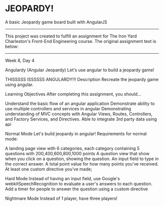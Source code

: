 # JEOPARDY!
A basic Jeopardy game board built with AngularJS

----------------------------------

This project was created to fulfill an assignment for The Iron Yard Charleston's Front-End Engineering course. The original assignment text is below:

----------------------------------

Week 8, Day 4

Angulardy (Angular Jeopardy)
Let's use angular to build a jeopardy game!

THISSSSS ISSSSSS ANGULARDY!!!
Description
Recreate the jeopardy game using angular.

Learning Objectives
After completing this assignment, you should…

Understand the basic flow of an angular application
Demonstrate ability to use multiple controllers and services in angular
Demonstrating understanding of MVC concepts with Angular Views, Routes, Controllers, and Factory Services, and Directives.
Able to integrate 3rd party data using api

Normal Mode
Let's build jeopardy in angular! Requirements for normal mode:

A landing page view with 6 categories, each category containing 5 questions with 200,400,600,800,1000 points
A question view that show when you click on a question, showing the question.
An input field to type in the correct answer.
A total point value for how many points you've received.
At least one custom directive you've made;

Hard Mode
Instead of having an input field, use Google's webkitSpeechRecognition to evaluate a user's answers to each question.
Add a timer for people to answer the question using a custom directive

Nightmare Mode
Instead of 1 player, have three players!

